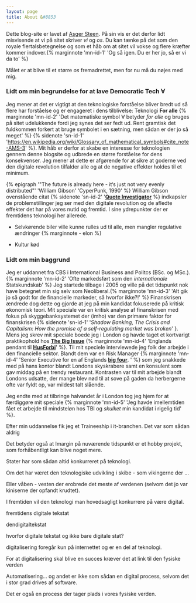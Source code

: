 ```yaml
---
layout: page
title: About &#8853
---
```


Dette blog-site er lavet af <a href="https://www.linkedin.com/in/asgerspedersen" target="_blank">Asger Steen</a>. På sin vis er det derfor lidt misvisende at vi på sitet skriver *vi* og *os*. Du kan tænke på det som den royale flertalsbetegnelse og som et håb om at sitet vil vokse og flere kræfter kommer indover.{% marginnote 'mn-id-1' 'Og så igen. Du er her jo, så er vi da to' %} 

Målet er at blive til et større *os* fremadrettet, men for nu må du nøjes med mig. 

### Lidt om min begrundelse for at lave Democratic Tech <span>&#8704;</span>

Jeg mener at det er vigtigt at den teknologiske forståelse bliver bredt ud så flere har forståelse og er engageret i dens tilblivelse: Teknologi **For alle** {% marginnote 'mn-id-2' 'Det matematiske symbol <span>&#8704;</span> betyder *for alle* og bruges på sitet udelukkende fordi jeg synes det ser fedt ud. Rent gramtisk det fuldkommen forkert at bruge symbolet i en sætning, men sådan er der jo så meget' %} {% sidenote 'sn-id-1' 'https://en.wikipedia.org/wiki/Glossary_of_mathematical_symbols#cite_note-AMS-3' %}. Mit håb er derfor at skabe en interesse for teknologien gennem denne blogsite og udbrede en større forståelse for dens konsekvenser. Jeg mener at dette er afgørende for at sikre at goderne ved den digitale revolution tilfalder alle og at de negative effekter holdes til et minimum. 

{% epigraph '"The future is already here - it‘s just not very evenly distributed"' 'William Gibson' 'CyperPunk, 1990' %}
William Gibson ovenstående citat {% sidenote 'sn-id-2' '**[Quote Investigator](https://quoteinvestigator.com/2012/01/24/future-has-arrived/#:~:text=The%20Future%20Has%20Arrived%20%E2%80%94%20It's,Evenly%20Distributed%20Yet%20%E2%80%93%20Quote%20Investigator)** %} indkapsler de problemstillinger jeg ser med den digitale revolution og de afledte effekter det har på vores nutid og fremtid. I sine ydrepunkter der er fremtidens teknologi her allerede. 

* Selvkørende biler ville kunne rulles ud til alle, men mangler regulative ændringer {% marginnote - elon %}  

* Kultur kød






### Lidt om min baggrund
Jeg er uddannet fra CBS i International Business and Politcs (BSc. og MSc.).{% marginnote 'mn-id-2' 'Ofte markedsført som den *internationale* Statskundskab' %} Jeg startede tilbage i 2005 og ville på det tidspunkt nok have betegnet min sig selv som Neoliberal.{% marginnote 'mn-id-3' 'Alt gik jo så godt for de financielle markeder, så hvorfor ikke?!' %} Finanskrisen ændrede dog dette og gjorde at jeg på min kandidat fokuserede på kritisk økonomisk teori. Mit speciale var en kritisk analyse af finanskrisen med fokus på skyggebanksystemet der (imho) var den primære faktor for finanskrisen {% sidenote 'sn-id-1' '*Shadow Banking, The Crisis and Capitalism: How the promise of a self-regulating market was broken*' }. Mens jeg skrev mit speciale boede jeg i London og havde taget et kortvarigt praktikophold hos **[The Big Issue](https://www.bigissue.com/)** {% marginnote 'mn-id-4' 'Englands pendant til **[HusForbi](https://husforbi.dk/)**' %}. Til mit speciele interviewede jeg folk der arbejde i den financielle sektor. Blandt dem var en Risk Manager {% marginnote 'mn-id-4' 'Senior Executive for en af Englands **[big four](https://en.wikipedia.org/wiki/Big_Four_(banking)#United_Kingdom)**. ' %} som jeg snakkede med på hans kontor blandt Londons skyskrabere samt en konsulent som gav middag på en trendy restaurant. Kontrasten var til mit arbejde blandt Londons udsatte, der mange blev nød til at sove på gaden da herbergerne ofte var fyldt op, var mildest talt slående.  

Jeg endte med at tilbringe halvandet år i London tog jeg hjem for at færdiggøre mit speciale {% marginnote 'mn-id-5' 'Jeg havde imellemtiden fået et arbejde til mindsteløn hos TBI og *skulket* min kandidat i rigelig tid' %}.

Efter min uddannelse fik jeg et Traineeship i it-branchen. Det var som sådan aldrig  

Det betyder også at Imargin på nuværende tidspunkt er et hobby projekt, som forhåbentligt kan blive noget mere. 




Stater har som sådan altid konkurreret på teknologi.

Om det har været den teknologiske udvikling i skibe - som vikingerne der ...

Eller våben - vesten der erobrede det meste af verdenen (selvom det jo var kiniserne der opfandt krudtet).

 

I fremtiden vil den teknologi man hovedsagligt konkurrere på være digital.


fremtidens digitale tekstat


dendigitaltekstat

hvorfor digitale tekstat og ikke bare digitale stat?

digitalisering foregår kun på internettet og er en del af teknologi.

For at digitalisering skal blive en succes kræver det at link til den fysiske verden

Automatisering... og andet er ikke som sådan en digital process, selvom det i stor grad drives af software.

Det er også en process der tager plads i vores fysiske verden.

